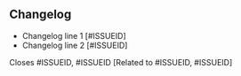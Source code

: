 ## Changelog
- Changelog line 1 [#ISSUEID]
- Changelog line 2 [#ISSUEID]

Closes #ISSUEID, #ISSUEID <!--- Add only issues that should be closed by this MR --->
[Related to #ISSUEID, #ISSUEID] <!--- Add only issues that are referenced by this MR but are NOT going to be closed --->